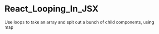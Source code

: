 # React_Looping_In_JSX
Use loops to take an array and spit out a bunch of child components, using map

